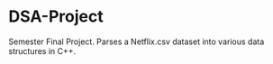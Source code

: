 # DSA-Project
Semester Final Project. Parses a Netflix.csv dataset into various data structures in C++.

